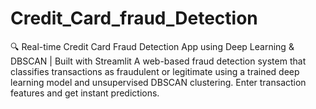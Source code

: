 # Credit_Card_fraud_Detection
🔍 Real-time Credit Card Fraud Detection App using Deep Learning &amp; DBSCAN | Built with Streamlit  A web-based fraud detection system that classifies transactions as fraudulent or legitimate using a trained deep learning model and unsupervised DBSCAN clustering. Enter transaction features and get instant predictions.
